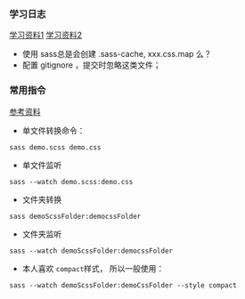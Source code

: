 ### 学习日志

[学习资料1](http://www.w3cplus.com/sassguide/)
[学习资料2](http://www.kancloud.cn/kancloud/sass-tutorial/48498)

* 使用 sass总是会创建 .sass-cache, xxx.css.map 么？ 
* 配置 gitignore ，提交时忽略这类文件；

### 常用指令
[参考资料](http://www.w3cplus.com/sassguide/compile.html)
* 单文件转换命令：
```
sass demo.scss demo.css
```

* 单文件监听
```
sass --watch demo.scss:demo.css
```

* 文件夹转换
```
sass demoScssFolder:democssFolder
```

* 文件夹监听
```
sass --watch demoScssFolder:democssFolder
```

* 本人喜欢 `compact`样式， 所以一般使用：
```
sass --watch demoScssFolder:demoCssFolder --style compact
``` 



